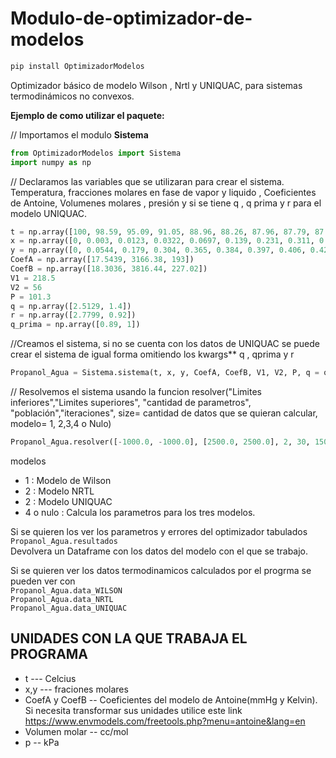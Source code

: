 # Modulo-de-optimizador-de-modelos

```python
pip install OptimizadorModelos
```
Optimizador básico de modelo Wilson , Nrtl  y UNIQUAC, para sistemas termodinámicos no convexos. 

**Ejemplo de como utilizar el paquete:**

// Importamos el modulo **Sistema** 
```python
from OptimizadorModelos import Sistema 
import numpy as np 
```

// Declaramos las variables que se utilizaran para crear el sistema. Temperatura, fracciones molares en fase de vapor y liquido , Coeficientes de Antoine, Volumenes molares , presión y si se tiene  q , q prima y r para el modelo UNIQUAC.

```python
t = np.array([100, 98.59, 95.09, 91.05, 88.96, 88.26, 87.96, 87.79, 87.66, 87.83, 89.34, 92.3, 97.18])
x = np.array([0, 0.003, 0.0123, 0.0322, 0.0697, 0.139, 0.231, 0.311, 0.412, 0.545, 0.73, 0.878, 1])
y = np.array([0, 0.0544, 0.179, 0.304, 0.365, 0.384, 0.397, 0.406, 0.428, 0.465, 0.567, 0.721, 1])
CoefA = np.array([17.5439, 3166.38, 193])
CoefB = np.array([18.3036, 3816.44, 227.02])
V1 = 218.5
V2 = 56
P = 101.3
q = np.array([2.5129, 1.4])
r = np.array([2.7799, 0.92])
q_prima = np.array([0.89, 1])

``` 

//Creamos el sistema, si no se cuenta con los datos de UNIQUAC se puede crear el sistema de igual forma omitiendo los kwargs** q , qprima y r  
```python
Propanol_Agua = Sistema.sistema(t, x, y, CoefA, CoefB, V1, V2, P, q = q, qprima = q_prima, r = r, Nombre= 'Propanol_Agua')
```
// Resolvemos el sistema  usando la funcion resolver("Limites inferiores","Limites superiores", "cantidad de parametros", "población","iteraciones", size= cantidad de datos que se quieran calcular, modelo= 1, 2,3,4 o Nulo)  
```python
Propanol_Agua.resolver([-1000.0, -1000.0], [2500.0, 2500.0], 2, 30, 150, size = 50, modelo= 3)
```

modelos
- 1 : Modelo de Wilson
- 2 : Modelo NRTL
- 2 : Modelo UNIQUAC
- 4 o nulo : Calcula los parametros para los tres modelos.

Si se quieren los ver los parametros y errores del optimizador tabulados 
`Propanol_Agua.resultados`  
Devolvera un Dataframe con los datos del modelo con el que se trabajo.

Si se quieren ver los datos termodinamicos calculados por el progrma se pueden ver con  
`Propanol_Agua.data_WILSON`  
`Propanol_Agua.data_NRTL`  
`Propanol_Agua.data_UNIQUAC`  


## UNIDADES CON LA QUE TRABAJA EL PROGRAMA

* t --- Celcius 
* x,y --- fraciones molares
* CoefA y CoefB -- Coeficientes del modelo de Antoine(mmHg y Kelvin). 
Si necesita transformar sus unidades utilice este link https://www.envmodels.com/freetools.php?menu=antoine&lang=en
* Volumen molar -- cc/mol
* p -- kPa

